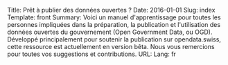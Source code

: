 Title: Prêt à publier des données ouvertes ?
Date: 2016-01-01
Slug: index
Template: front
Summary: Voici un manuel d'apprentissage pour toutes les personnes impliquées dans la préparation, la publication et l'utilisation des données ouvertes du gouvernement (Open Government Data, ou OGD). Développé principalement pour soutenir la publication sur opendata.swiss, cette ressource est actuellement en version bêta. Nous vous remercions pour toutes vos suggestions et contributions.
URL:
Lang: fr
